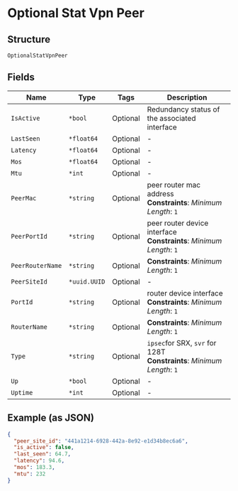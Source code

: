 
# Optional Stat Vpn Peer

## Structure

`OptionalStatVpnPeer`

## Fields

| Name | Type | Tags | Description |
|  --- | --- | --- | --- |
| `IsActive` | `*bool` | Optional | Redundancy status of the associated interface |
| `LastSeen` | `*float64` | Optional | - |
| `Latency` | `*float64` | Optional | - |
| `Mos` | `*float64` | Optional | - |
| `Mtu` | `*int` | Optional | - |
| `PeerMac` | `*string` | Optional | peer router mac address<br>**Constraints**: *Minimum Length*: `1` |
| `PeerPortId` | `*string` | Optional | peer router device interface<br>**Constraints**: *Minimum Length*: `1` |
| `PeerRouterName` | `*string` | Optional | **Constraints**: *Minimum Length*: `1` |
| `PeerSiteId` | `*uuid.UUID` | Optional | - |
| `PortId` | `*string` | Optional | router device interface<br>**Constraints**: *Minimum Length*: `1` |
| `RouterName` | `*string` | Optional | **Constraints**: *Minimum Length*: `1` |
| `Type` | `*string` | Optional | `ipsec`for SRX, `svr` for 128T<br>**Constraints**: *Minimum Length*: `1` |
| `Up` | `*bool` | Optional | - |
| `Uptime` | `*int` | Optional | - |

## Example (as JSON)

```json
{
  "peer_site_id": "441a1214-6928-442a-8e92-e1d34b8ec6a6",
  "is_active": false,
  "last_seen": 64.7,
  "latency": 94.6,
  "mos": 183.3,
  "mtu": 232
}
```

